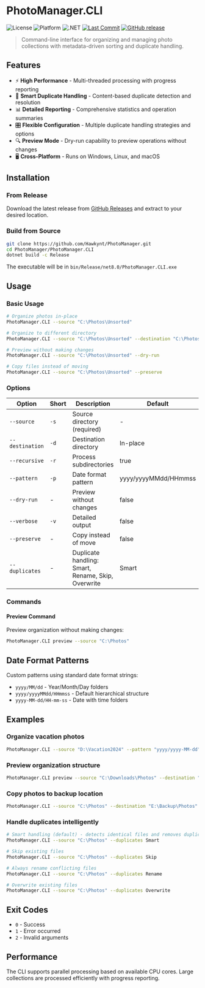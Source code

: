 # PhotoManager.CLI

![License](https://img.shields.io/github/license/Hawkynt/PhotoManager)
![Platform](https://img.shields.io/badge/platform-cross--platform-green)
![.NET](https://img.shields.io/badge/%2ENET-8%2E0-purple)
[![Last Commit](https://img.shields.io/github/last-commit/Hawkynt/PhotoManager?branch=main&path=PhotoManager%2ECLI)](https://github.com/Hawkynt/PhotoManager/commits/main/PhotoManager.CLI)
[![GitHub release](https://img.shields.io/github/v/release/Hawkynt/PhotoManager)](https://github.com/Hawkynt/PhotoManager/releases/latest)

> Command-line interface for organizing and managing photo collections with metadata-driven sorting and duplicate handling.

## Features

- ⚡ **High Performance** - Multi-threaded processing with progress reporting
- 🔄 **Smart Duplicate Handling** - Content-based duplicate detection and resolution
- 📊 **Detailed Reporting** - Comprehensive statistics and operation summaries  
- 🎛️ **Flexible Configuration** - Multiple duplicate handling strategies and options
- 🔍 **Preview Mode** - Dry-run capability to preview operations without changes
- 🖥️ **Cross-Platform** - Runs on Windows, Linux, and macOS

## Installation

### From Release
Download the latest release from [GitHub Releases](https://github.com/Hawkynt/PhotoManager/releases) and extract to your desired location.

### Build from Source
```bash
git clone https://github.com/Hawkynt/PhotoManager.git
cd PhotoManager/PhotoManager.CLI
dotnet build -c Release
```

The executable will be in `bin/Release/net8.0/PhotoManager.CLI.exe`

## Usage

### Basic Usage

```bash
# Organize photos in-place
PhotoManager.CLI --source "C:\Photos\Unsorted"

# Organize to different directory
PhotoManager.CLI --source "C:\Photos\Unsorted" --destination "C:\Photos\Organized"

# Preview without making changes
PhotoManager.CLI --source "C:\Photos\Unsorted" --dry-run

# Copy files instead of moving
PhotoManager.CLI --source "C:\Photos\Unsorted" --preserve
```

### Options

| Option | Short | Description | Default |
|--------|-------|-------------|---------|
| `--source` | `-s` | Source directory (required) | - |
| `--destination` | `-d` | Destination directory | In-place |
| `--recursive` | `-r` | Process subdirectories | true |
| `--pattern` | `-p` | Date format pattern | yyyy/yyyyMMdd/HHmmss |
| `--dry-run` | - | Preview without changes | false |
| `--verbose` | `-v` | Detailed output | false |
| `--preserve` | - | Copy instead of move | false |
| `--duplicates` | - | Duplicate handling: Smart, Rename, Skip, Overwrite | Smart |

### Commands

#### Preview Command
Preview organization without making changes:
```bash
PhotoManager.CLI preview --source "C:\Photos"
```

## Date Format Patterns

Custom patterns using standard date format strings:
- `yyyy/MM/dd` - Year/Month/Day folders
- `yyyy/yyyyMMdd/HHmmss` - Default hierarchical structure
- `yyyy-MM-dd/HH-mm-ss` - Date with time folders

## Examples

### Organize vacation photos
```bash
PhotoManager.CLI --source "D:\Vacation2024" --pattern "yyyy/yyyy-MM-dd" --verbose
```

### Preview organization structure
```bash
PhotoManager.CLI preview --source "C:\Downloads\Photos" --destination "C:\Pictures"
```

### Copy photos to backup location
```bash
PhotoManager.CLI --source "C:\Photos" --destination "E:\Backup\Photos" --preserve
```

### Handle duplicates intelligently
```bash
# Smart handling (default) - detects identical files and removes duplicates
PhotoManager.CLI --source "C:\Photos" --duplicates Smart

# Skip existing files
PhotoManager.CLI --source "C:\Photos" --duplicates Skip

# Always rename conflicting files
PhotoManager.CLI --source "C:\Photos" --duplicates Rename

# Overwrite existing files
PhotoManager.CLI --source "C:\Photos" --duplicates Overwrite
```

## Exit Codes

- `0` - Success
- `1` - Error occurred
- `2` - Invalid arguments

## Performance

The CLI supports parallel processing based on available CPU cores. Large collections are processed efficiently with progress reporting.